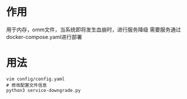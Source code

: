 # 作用
用于内存，omm文件，当系统即将发生血崩时，进行服务降级
需要服务通过docker-compose.yaml进行部署


# 用法
``` shell 
vim config/config.yaml
# 修改配置文件信息
python3 service-downgrade.py
```
